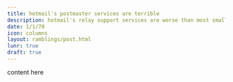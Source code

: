 ```yaml
---
title: hotmail's postmaster services are terrible
description: hotmail's relay support services are worse than most small providers, how?
date: 1/1/70
icon: columns
layout: ramblings/post.html
lunr: true
draft: true
---
```

content here
